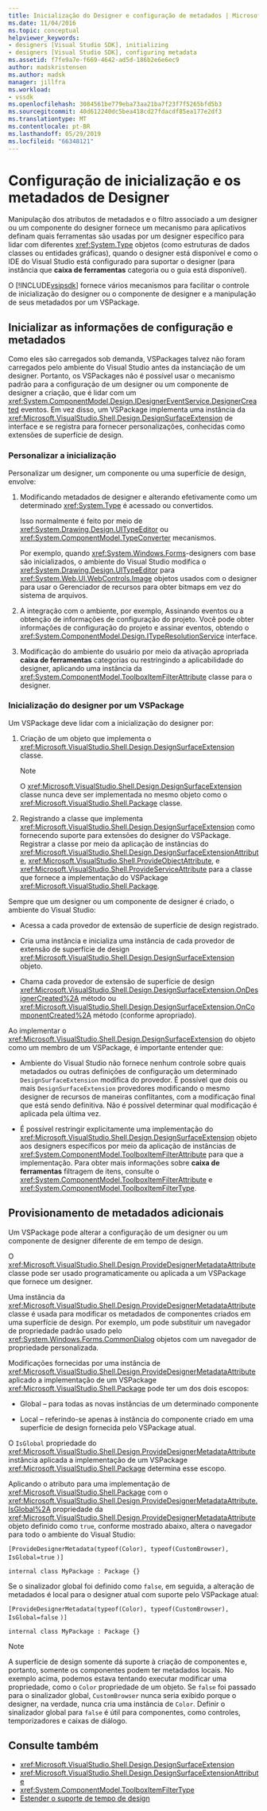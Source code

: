 ```yaml
---
title: Inicialização do Designer e configuração de metadados | Microsoft Docs
ms.date: 11/04/2016
ms.topic: conceptual
helpviewer_keywords:
- designers [Visual Studio SDK], initializing
- designers [Visual Studio SDK], configuring metadata
ms.assetid: f7fe9a7e-f669-4642-ad5d-186b2e6e6ec9
author: madskristensen
ms.author: madsk
manager: jillfra
ms.workload:
- vssdk
ms.openlocfilehash: 3084561be779eba73aa21ba7f23f7f5265bfd5b3
ms.sourcegitcommit: 40d612240dc5bea418cd27fdacdf85ea177e2df3
ms.translationtype: MT
ms.contentlocale: pt-BR
ms.lasthandoff: 05/29/2019
ms.locfileid: "66348121"
---
```

# <a name="designer-initialization-and-metadata-configuration"></a>Configuração de inicialização e os metadados de Designer

Manipulação dos atributos de metadados e o filtro associado a um designer ou um componente do designer fornece um mecanismo para aplicativos definam quais ferramentas são usadas por um designer específico para lidar com diferentes <xref:System.Type> objetos (como estruturas de dados classes ou entidades gráficas), quando o designer está disponível e como o IDE do Visual Studio está configurado para suportar o designer (para instância que **caixa de ferramentas** categoria ou o guia está disponível).

O [!INCLUDE[vsipsdk](../extensibility/includes/vsipsdk_md.md)] fornece vários mecanismos para facilitar o controle de inicialização do designer ou o componente de designer e a manipulação de seus metadados por um VSPackage.

## <a name="initialize-metadata-and-configuration-information"></a>Inicializar as informações de configuração e metadados
 Como eles são carregados sob demanda, VSPackages talvez não foram carregados pelo ambiente do Visual Studio antes da instanciação de um designer. Portanto, os VSPackages não é possível usar o mecanismo padrão para a configuração de um designer ou um componente de designer a criação, que é lidar com um <xref:System.ComponentModel.Design.IDesignerEventService.DesignerCreated> eventos. Em vez disso, um VSPackage implementa uma instância da <xref:Microsoft.VisualStudio.Shell.Design.DesignSurfaceExtension> de interface e se registra para fornecer personalizações, conhecidas como extensões de superfície de design.

### <a name="customize-initialization"></a>Personalizar a inicialização

Personalizar um designer, um componente ou uma superfície de design, envolve:

1. Modificando metadados de designer e alterando efetivamente como um determinado <xref:System.Type> é acessado ou convertidos.

    Isso normalmente é feito por meio de <xref:System.Drawing.Design.UITypeEditor> ou <xref:System.ComponentModel.TypeConverter> mecanismos.

    Por exemplo, quando <xref:System.Windows.Forms>-designers com base são inicializados, o ambiente do Visual Studio modifica o <xref:System.Drawing.Design.UITypeEditor> para <xref:System.Web.UI.WebControls.Image> objetos usados com o designer para usar o Gerenciador de recursos para obter bitmaps em vez do sistema de arquivos.

2. A integração com o ambiente, por exemplo, Assinando eventos ou a obtenção de informações de configuração do projeto. Você pode obter informações de configuração do projeto e assinar eventos, obtendo o <xref:System.ComponentModel.Design.ITypeResolutionService> interface.

3. Modificação do ambiente do usuário por meio da ativação apropriada **caixa de ferramentas** categorias ou restringindo a aplicabilidade do designer, aplicando uma instância da <xref:System.ComponentModel.ToolboxItemFilterAttribute> classe para o designer.

### <a name="designer-initialization-by-a-vspackage"></a>Inicialização do designer por um VSPackage

Um VSPackage deve lidar com a inicialização do designer por:

1. Criação de um objeto que implementa o <xref:Microsoft.VisualStudio.Shell.Design.DesignSurfaceExtension> classe.

   > [!NOTE]
   > O <xref:Microsoft.VisualStudio.Shell.Design.DesignSurfaceExtension> classe nunca deve ser implementada no mesmo objeto como o <xref:Microsoft.VisualStudio.Shell.Package> classe.

2. Registrando a classe que implementa <xref:Microsoft.VisualStudio.Shell.Design.DesignSurfaceExtension> como fornecendo suporte para extensões do designer do VSPackage. Registrar a classe por meio da aplicação de instâncias do <xref:Microsoft.VisualStudio.Shell.Design.DesignSurfaceExtensionAttribute>, <xref:Microsoft.VisualStudio.Shell.ProvideObjectAttribute>, e <xref:Microsoft.VisualStudio.Shell.ProvideServiceAttribute> para a classe que fornece a implementação do VSPackage <xref:Microsoft.VisualStudio.Shell.Package>.

Sempre que um designer ou um componente de designer é criado, o ambiente do Visual Studio:

- Acessa a cada provedor de extensão de superfície de design registrado.

- Cria uma instância e inicializa uma instância de cada provedor de extensão de superfície de design <xref:Microsoft.VisualStudio.Shell.Design.DesignSurfaceExtension> objeto.

- Chama cada provedor de extensão de superfície de design <xref:Microsoft.VisualStudio.Shell.Design.DesignSurfaceExtension.OnDesignerCreated%2A> método ou <xref:Microsoft.VisualStudio.Shell.Design.DesignSurfaceExtension.OnComponentCreated%2A> método (conforme apropriado).

Ao implementar o <xref:Microsoft.VisualStudio.Shell.Design.DesignSurfaceExtension> do objeto como um membro de um VSPackage, é importante entender que:

- Ambiente do Visual Studio não fornece nenhum controle sobre quais metadados ou outras definições de configuração um determinado `DesignSurfaceExtension` modifica do provedor. É possível que dois ou mais `DesignSurfaceExtension` provedores modificando o mesmo designer de recursos de maneiras conflitantes, com a modificação final que está sendo definitiva. Não é possível determinar qual modificação é aplicada pela última vez.

- É possível restringir explicitamente uma implementação do <xref:Microsoft.VisualStudio.Shell.Design.DesignSurfaceExtension> objeto aos designers específicos por meio da aplicação de instâncias de <xref:System.ComponentModel.ToolboxItemFilterAttribute> para que a implementação. Para obter mais informações sobre **caixa de ferramentas** filtragem de itens, consulte o <xref:System.ComponentModel.ToolboxItemFilterAttribute> e <xref:System.ComponentModel.ToolboxItemFilterType>.

## <a name="additional-metadata-provisioning"></a>Provisionamento de metadados adicionais

Um VSPackage pode alterar a configuração de um designer ou um componente de designer diferente de em tempo de design.

O <xref:Microsoft.VisualStudio.Shell.Design.ProvideDesignerMetadataAttribute> classe pode ser usado programaticamente ou aplicada a um VSPackage que fornece um designer.

Uma instância da <xref:Microsoft.VisualStudio.Shell.Design.ProvideDesignerMetadataAttribute> classe é usada para modificar os metadados de componentes criados em uma superfície de design. Por exemplo, um pode substituir um navegador de propriedade padrão usado pelo <xref:System.Windows.Forms.CommonDialog> objetos com um navegador de propriedade personalizada.

Modificações fornecidas por uma instância de <xref:Microsoft.VisualStudio.Shell.Design.ProvideDesignerMetadataAttribute> aplicado a implementação de um VSPackage <xref:Microsoft.VisualStudio.Shell.Package> pode ter um dos dois escopos:

- Global – para todas as novas instâncias de um determinado componente

- Local – referindo-se apenas à instância do componente criado em uma superfície de design fornecida pelo VSPackage atual.

O `IsGlobal` propriedade do <xref:Microsoft.VisualStudio.Shell.Design.ProvideDesignerMetadataAttribute> instância aplicada a implementação de um VSPackage <xref:Microsoft.VisualStudio.Shell.Package> determina esse escopo.

Aplicando o atributo para uma implementação de <xref:Microsoft.VisualStudio.Shell.Package> com o <xref:Microsoft.VisualStudio.Shell.Design.ProvideDesignerMetadataAttribute.IsGlobal%2A> propriedade da <xref:Microsoft.VisualStudio.Shell.Design.ProvideDesignerMetadataAttribute> objeto definido como `true`, conforme mostrado abaixo, altera o navegador para todo o ambiente do Visual Studio:

`[ProvideDesignerMetadata(typeof(Color), typeof(CustomBrowser),`   `IsGlobal=true`  `)]`

`internal class MyPackage : Package {}`

Se o sinalizador global foi definido como `false`, em seguida, a alteração de metadados é local para o designer atual com suporte pelo VSPackage atual:

`[ProvideDesignerMetadata(typeof(Color), typeof(CustomBrowser),`   `IsGlobal=false`  `)]`

`internal class MyPackage : Package {}`

> [!NOTE]
> A superfície de design somente dá suporte à criação de componentes e, portanto, somente os componentes podem ter metadados locais. No exemplo acima, podemos estava tentando executar modificar uma propriedade, como o `Color` propriedade de um objeto. Se `false` foi passado para o sinalizador global, `CustomBrowser` nunca seria exibido porque o designer, na verdade, nunca cria uma instância de `Color`. Definir o sinalizador global para `false` é útil para componentes, como controles, temporizadores e caixas de diálogo.

## <a name="see-also"></a>Consulte também

- <xref:Microsoft.VisualStudio.Shell.Design.DesignSurfaceExtension>
- <xref:Microsoft.VisualStudio.Shell.Design.DesignSurfaceExtensionAttribute>
- <xref:System.ComponentModel.ToolboxItemFilterType>
- [Estender o suporte de tempo de design](https://msdn.microsoft.com/Library/d6ac8a6a-42fd-4bc8-bf33-b212811297e2)
